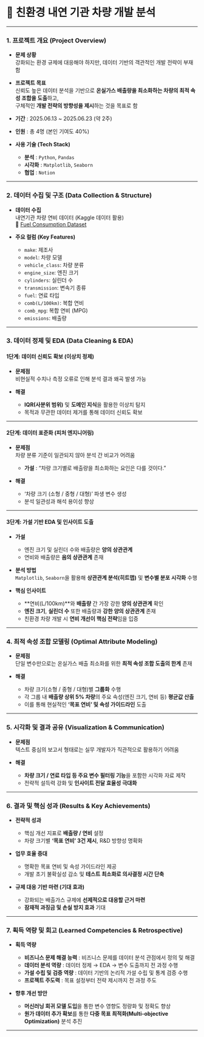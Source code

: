 # 🚗 **친환경 내연 기관 차량 개발 분석**

---

### **1. 프로젝트 개요 (Project Overview)**

- **문제 상황**  
  강화되는 환경 규제에 대응해야 하지만, 데이터 기반의 객관적인 개발 전략이 부재함

- **프로젝트 목표**  
  신뢰도 높은 데이터 분석을 기반으로 **온실가스 배출량을 최소화하는 차량의 최적 속성 조합을 도출**하고,  
  구체적인 **개발 전략의 방향성을 제시**하는 것을 목표로 함

- **기간** : 2025.06.13 ~ 2025.06.23 (약 2주)  
- **인원** : 총 4명 (본인 기여도 40%)  
- **사용 기술 (Tech Stack)**  
  - **분석** : `Python`, `Pandas`  
  - **시각화** : `Matplotlib`, `Seaborn`  
  - **협업** : `Notion`

---

### **2. 데이터 수집 및 구조 (Data Collection & Structure)**

- **데이터 수집**  
  내연기관 차량 연비 데이터 (Kaggle 데이터 활용)  
  🔗 [Fuel Consumption Dataset](https://www.kaggle.com/datasets/ahmettyilmazz/fuel-consumption/data)

- **주요 컬럼 (Key Features)**  
  - `make`: 제조사  
  - `model`: 차량 모델  
  - `vehicle_class`: 차량 분류  
  - `engine_size`: 엔진 크기  
  - `cylinders`: 실린더 수  
  - `transmission`: 변속기 종류  
  - `fuel`: 연료 타입  
  - `comb(L/100km)`: 복합 연비  
  - `comb_mpg`: 복합 연비 (MPG)  
  - `emissions`: 배출량  

---

### **3. 데이터 정제 및 EDA (Data Cleaning & EDA)**

#### **1단계: 데이터 신뢰도 확보 (이상치 정제)**

- **문제점**  
  비현실적 수치나 측정 오류로 인해 분석 결과 왜곡 발생 가능

- **해결**  
  - **IQR(사분위 범위)** 및 **도메인 지식**을 활용한 이상치 탐지  
  - 목적과 무관한 데이터 제거를 통해 데이터 신뢰도 확보  

---

#### **2단계: 데이터 표준화 (피처 엔지니어링)**

- **문제점**  
  차량 분류 기준이 일관되지 않아 분석 간 비교가 어려움  
  - **가설** : “차량 크기별로 배출량을 최소화하는 요인은 다를 것이다.”

- **해결**  
  - ‘차량 크기 (소형 / 중형 / 대형)’ 파생 변수 생성  
  - 분석 일관성과 해석 용이성 향상  

---

#### **3단계: 가설 기반 EDA 및 인사이트 도출**

- **가설**  
  - 엔진 크기 및 실린더 수와 배출량은 **양의 상관관계**  
  - 연비와 배출량은 **음의 상관관계** 존재  

- **분석 방법**  
  `Matplotlib`, `Seaborn`을 활용해 **상관관계 분석(히트맵)** 및 **변수별 분포 시각화** 수행

- **핵심 인사이트**
  - **연비(L/100km)**와 **배출량** 간 가장 강한 **양의 상관관계** 확인  
  - **엔진 크기**, **실린더 수** 또한 배출량과 **강한 양의 상관관계** 존재  
  - 친환경 차량 개발 시 **연비 개선이 핵심 전략**임을 입증  

---

### **4. 최적 속성 조합 모델링 (Optimal Attribute Modeling)**

- **문제점**  
  단일 변수만으로는 온실가스 배출 최소화를 위한 **최적 속성 조합 도출의 한계** 존재  

- **해결**  
  - 차량 크기(소형 / 중형 / 대형)별 **그룹화** 수행  
  - 각 그룹 내 **배출량 상위 5% 차량**의 주요 속성(엔진 크기, 연비 등) **평균값 산출**  
  - 이를 통해 현실적인 **‘목표 연비’ 및 속성 가이드라인** 도출  

---

### **5. 시각화 및 결과 공유 (Visualization & Communication)**

- **문제점**  
  텍스트 중심의 보고서 형태로는 실무 개발자가 직관적으로 활용하기 어려움  

- **해결**  
  - **차량 크기 / 연료 타입 등 주요 변수 필터링 기능**을 포함한 시각화 자료 제작  
  - 전략적 설득력 강화 및 **인사이트 전달 효율성 극대화**  

---

### **6. 결과 및 핵심 성과 (Results & Key Achievements)**

- **전략적 성과**
  - 핵심 개선 지표로 **배출량 / 연비** 설정  
  - 차량 크기별 **‘목표 연비’ 3건 제시**, R&D 방향성 명확화  

- **업무 효율 증대**
  - 명확한 목표 연비 및 속성 가이드라인 제공  
  - 개발 초기 불확실성 감소 및 **테스트 최소화로 의사결정 시간 단축**  

- **규제 대응 기반 마련 (기대 효과)**
  - 강화되는 배출가스 규제에 **선제적으로 대응할 근거 마련**  
  - **잠재적 과징금 및 손실 방지 효과** 기대  

---

### **7. 획득 역량 및 회고 (Learned Competencies & Retrospective)**

- **획득 역량**
  - **비즈니스 문제 해결 능력** : 비즈니스 문제를 데이터 분석 관점에서 정의 및 해결  
  - **데이터 분석 역량** : 데이터 정제 → EDA → 변수 도출까지 전 과정 수행  
  - **가설 수립 및 검증 역량** : 데이터 기반의 논리적 가설 수립 및 통계 검증 수행  
  - **프로젝트 주도력** : 목표 설정부터 전략 제시까지 전 과정 주도  

- **향후 개선 방안**
  - **머신러닝 회귀 모델 도입**을 통한 변수 영향도 정량화 및 정확도 향상  
  - **원가 데이터 추가 확보**를 통한 **다중 목표 최적화(Multi-objective Optimization)** 분석 추진  

---
